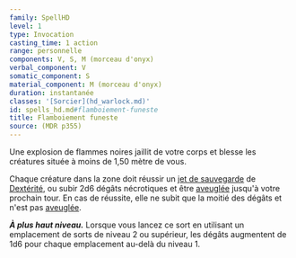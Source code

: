 ```yaml
---
family: SpellHD
level: 1
type: Invocation
casting_time: 1 action
range: personnelle
components: V, S, M (morceau d'onyx)
verbal_component: V
somatic_component: S
material_component: M (morceau d'onyx)
duration: instantanée
classes: '[Sorcier](hd_warlock.md)'
id: spells_hd.md#flamboiement-funeste
title: Flamboiement funeste
source: (MDR p355)
---
```


Une explosion de flammes noires jaillit de votre corps et blesse les créatures située à moins de 1,50 mètre de vous.

Chaque créature dans la zone doit réussir un [jet de sauvegarde](hd_abilities_jets_de_sauvegarde.md) de [Dextérité](hd_abilities_dexterity.md), ou subir 2d6 dégâts nécrotiques et être [aveuglée](hd_conditions_aveugle.md) jusqu'à votre prochain tour. En cas de réussite, elle ne subit que la moitié des dégâts et n'est pas [aveuglée](hd_conditions_aveugle.md).

**_À plus haut niveau._** Lorsque vous lancez ce sort en utilisant un emplacement de sorts de niveau 2 ou supérieur, les dégâts augmentent de 1d6 pour chaque emplacement au-delà du niveau 1.

